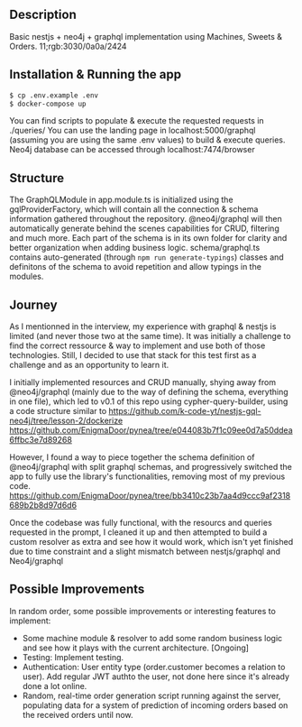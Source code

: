 ## Description
Basic nestjs + neo4j + graphql implementation using Machines, Sweets & Orders.
11;rgb:3030/0a0a/2424
## Installation & Running the app

```bash
$ cp .env.example .env
$ docker-compose up
```
You can find scripts to populate & execute the requested requests in ./queries/
You can use the landing page in localhost:5000/graphql (assuming you are using the same .env values) to build & execute queries.
Neo4j database can be accessed through localhost:7474/browser

## Structure
The GraphQLModule in app.module.ts is initialized using the gqlProviderFactory, which will contain all the connection & schema information gathered throughout the repository. @neo4j/graphql will then automatically generate behind the scenes capabilities for CRUD, filtering and much more.
Each part of the schema is in its own folder for clarity and better organization when adding business logic.
schema/graphql.ts contains auto-generated (through `npm run generate-typings`) classes and definitons of the schema to avoid repetition and allow typings in the modules.

## Journey
As I mentionned in the interview, my experience with graphql & nestjs is limited (and never those two at the same time). It was initially a challenge to find the correct ressource & way to implement and use both of those technologies. Still, I decided to use that stack for this test first as a challenge and as an opportunity to learn it.

I initially implemented resources and CRUD manually, shying away from @neo4j/graphql (mainly due to the way of defining the schema, everything in one file), which led to v0.1 of this repo using cypher-query-builder, using a code structure similar to https://github.com/k-code-yt/nestjs-gql-neo4j/tree/lesson-2/dockerize  
https://github.com/EnigmaDoor/pynea/tree/e044083b7f1c09ee0d7a50ddea6ffbc3e7d89268

However, I found a way to piece together the schema definition of @neo4j/graphql with split graphql schemas, and progressively switched the app to fully use the library's functionalities, removing most of my previous code.
https://github.com/EnigmaDoor/pynea/tree/bb3410c23b7aa4d9ccc9af2318689b2b8d97d6d6

Once the codebase was fully functional, with the resourcs and queries requested in the prompt, I cleaned it up and then attempted to build a custom resolver as extra and see how it would work, which isn't yet finished due to time constraint and a slight mismatch between nestjs/graphql and Neo4j/graphql

## Possible Improvements
In random order, some possible improvements or interesting features to implement:
- Some machine module & resolver to add some random business logic and see how it plays with the current architecture. [Ongoing]
- Testing: Implement testing.
- Authentication: User entity type (order.customer becomes a relation to user). Add regular JWT authto the user, not done here since it's already done a lot online.
- Random, real-time order generation script running against the server, populating data for a system of prediction of incoming orders based on the received orders until now.
